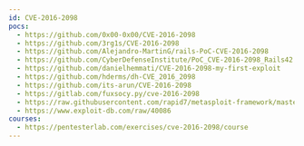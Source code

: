 ```yaml
---
id: CVE-2016-2098
pocs:
  - https://github.com/0x00-0x00/CVE-2016-2098
  - https://github.com/3rg1s/CVE-2016-2098
  - https://github.com/Alejandro-MartinG/rails-PoC-CVE-2016-2098
  - https://github.com/CyberDefenseInstitute/PoC_CVE-2016-2098_Rails42
  - https://github.com/danielhemmati/CVE-2016-2098-my-first-exploit
  - https://github.com/hderms/dh-CVE_2016_2098
  - https://github.com/its-arun/CVE-2016-2098
  - https://gitlab.com/fuxsocy.py/cve-2016-2098
  - https://raw.githubusercontent.com/rapid7/metasploit-framework/master/modules/exploits/multi/http/rails_actionpack_inline_exec.rb
  - https://www.exploit-db.com/raw/40086
courses:
  - https://pentesterlab.com/exercises/cve-2016-2098/course
---
```


